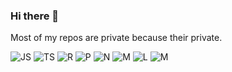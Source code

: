 ### Hi there 👋
Most of my repos are private because their private.

![JS](https://img.shields.io/badge/JavaScript-323330?style=for-the-badge&logo=javascript&logoColor=F7DF1E)
![TS](https://img.shields.io/badge/TypeScript-007ACC?style=for-the-badge&logo=typescript&logoColor=white)
![R](https://img.shields.io/badge/Rust-000000?style=for-the-badge&logo=rust&logoColor=white)
![P](https://img.shields.io/badge/Prometheus-000000?style=for-the-badge&logo=prometheus&labelColor=000000)
![N](https://img.shields.io/badge/Node.js-339933?style=for-the-badge&logo=nodedotjs&logoColor=white)
![M](https://img.shields.io/badge/MongoDB-4EA94B?style=for-the-badge&logo=mongodb&logoColor=white)
![L](https://img.shields.io/badge/Litecoin-A6A9AA?style=for-the-badge&logo=Litecoin&logoColor=white)
![M](https://img.shields.io/badge/monero-FF6600?style=for-the-badge&logo=monero&logoColor=white)

<!--
**SushiDesigner/sushidesigner** is a ✨ _special_ ✨ repository because its `README.md` (this file) appears on your GitHub profile.

Here are some ideas to get you started:

- 🔭 I’m currently working on ...
- 🌱 I’m currently learning ...
- 👯 I’m looking to collaborate on ...
- 🤔 I’m looking for help with ...
- 💬 Ask me about ...
- 📫 How to reach me: ...
- 😄 Pronouns: ...
- ⚡ Fun fact: ...
-->
